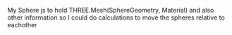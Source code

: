 My Sphere js to hold THREE.Mesh(SphereGeometry, Material)
and also other information so I could do calculations to move the spheres relative to eachother

